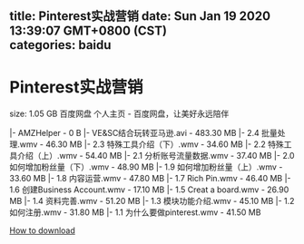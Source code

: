 
title: Pinterest实战营销
date: Sun Jan 19 2020 13:39:07 GMT+0800 (CST)    
categories: baidu
---

# Pinterest实战营销
size: 1.05 GB
 百度网盘 个人主页 - 百度网盘，让美好永远陪伴
 
|- AMZHelper - 0 B
|- VE&SC结合玩转亚马逊.avi - 483.30 MB
|- 2.4 批量处理.wmv - 46.30 MB
|- 2.3 特殊工具介绍（下）.wmv - 34.60 MB
|- 2.2 特殊工具介绍（上）.wmv - 54.40 MB
|- 2.1 分析账号流量数据.wmv - 37.40 MB
|- 2.0  如何增加粉丝量（下）.wmv - 48.90 MB
|- 1.9 如何增加粉丝量（上）.wmv - 33.60 MB
|- 1.8 内容运营.wmv - 47.80 MB
|- 1.7 Rich Pin.wmv - 46.40 MB
|- 1.6 创建Business Account.wmv - 17.10 MB
|- 1.5 Creat a board.wmv - 26.90 MB
|- 1.4 资料完善.wmv - 51.20 MB
|- 1.3 模块功能介绍.wmv - 45.10 MB
|- 1.2 如何注册.wmv - 31.80 MB
|- 1.1 为什么要做pinterest.wmv - 41.50 MB

[How to download](https://bpcam.bemobtrk.com/go/2ceec3aa-1ca2-46d6-b9ff-aaa5c184517c?jno=3983)